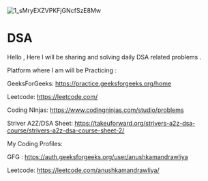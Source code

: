 ![1_sMryEXZVPKFjGNcfSzE8Mw](https://github.com/Anushka800/DSA/assets/92208187/a0873fee-1d74-4444-8f1d-b513adf0dc51)
# DSA

Hello , Here I will be sharing and solving daily DSA related problems .

Platform where I am will be Practicing : 

GeeksForGeeks: https://practice.geeksforgeeks.org/home

Leetcode: https://leetcode.com/

Coding NInjas: https://www.codingninjas.com/studio/problems

Striver A2Z/DSA Sheet: https://takeuforward.org/strivers-a2z-dsa-course/strivers-a2z-dsa-course-sheet-2/

My Coding Profiles:

GFG : https://auth.geeksforgeeks.org/user/anushkamandrawliya

Leetcode: https://leetcode.com/anushkamandrawliya/

